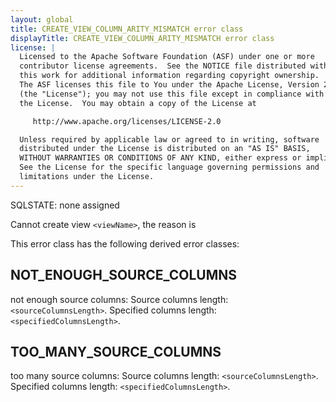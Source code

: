 ```yaml
---
layout: global
title: CREATE_VIEW_COLUMN_ARITY_MISMATCH error class
displayTitle: CREATE_VIEW_COLUMN_ARITY_MISMATCH error class
license: |
  Licensed to the Apache Software Foundation (ASF) under one or more
  contributor license agreements.  See the NOTICE file distributed with
  this work for additional information regarding copyright ownership.
  The ASF licenses this file to You under the Apache License, Version 2.0
  (the "License"); you may not use this file except in compliance with
  the License.  You may obtain a copy of the License at

     http://www.apache.org/licenses/LICENSE-2.0

  Unless required by applicable law or agreed to in writing, software
  distributed under the License is distributed on an "AS IS" BASIS,
  WITHOUT WARRANTIES OR CONDITIONS OF ANY KIND, either express or implied.
  See the License for the specific language governing permissions and
  limitations under the License.
---
```


SQLSTATE: none assigned

Cannot create view `<viewName>`, the reason is

This error class has the following derived error classes:

## NOT_ENOUGH_SOURCE_COLUMNS

not enough source columns:
Source columns length: `<sourceColumnsLength>`.
Specified columns length: `<specifiedColumnsLength>`.

## TOO_MANY_SOURCE_COLUMNS

too many source columns:
Source columns length: `<sourceColumnsLength>`.
Specified columns length: `<specifiedColumnsLength>`.


